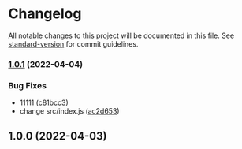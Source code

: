 # Changelog

All notable changes to this project will be documented in this file. See [standard-version](https://github.com/conventional-changelog/standard-version) for commit guidelines.

### [1.0.1](https://github.com/chrisworkalx/husky1.3_test/compare/v1.0.0...v1.0.1) (2022-04-04)


### Bug Fixes

* 11111 ([c81bcc3](https://github.com/chrisworkalx/husky1.3_test/commit/c81bcc35184bd92b8108c01471613a1a88c3dccf))
* change src/index.js ([ac2d653](https://github.com/chrisworkalx/husky1.3_test/commit/ac2d6532e928454fd92166210a47fbcf78c44f3b))

## 1.0.0 (2022-04-03)
